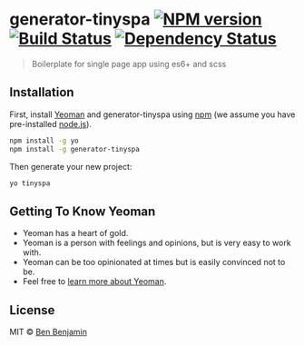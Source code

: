 # generator-tinyspa [![NPM version][npm-image]][npm-url] [![Build Status][travis-image]][travis-url] [![Dependency Status][daviddm-image]][daviddm-url]
> Boilerplate for single page app using es6+ and scss

## Installation

First, install [Yeoman](http://yeoman.io) and generator-tinyspa using [npm](https://www.npmjs.com/) (we assume you have pre-installed [node.js](https://nodejs.org/)).

```bash
npm install -g yo
npm install -g generator-tinyspa
```

Then generate your new project:

```bash
yo tinyspa
```

## Getting To Know Yeoman

 * Yeoman has a heart of gold.
 * Yeoman is a person with feelings and opinions, but is very easy to work with.
 * Yeoman can be too opinionated at times but is easily convinced not to be.
 * Feel free to [learn more about Yeoman](http://yeoman.io/).

## License

MIT © [Ben Benjamin]()


[npm-image]: https://badge.fury.io/js/generator-tinyspa.svg
[npm-url]: https://npmjs.org/package/generator-tinyspa
[travis-image]: https://travis-ci.org/benjaminben/generator-tinyspa.svg?branch=master
[travis-url]: https://travis-ci.org/benjaminben/generator-tinyspa
[daviddm-image]: https://david-dm.org/benjaminben/generator-tinyspa.svg?theme=shields.io
[daviddm-url]: https://david-dm.org/benjaminben/generator-tinyspa

